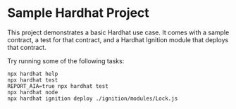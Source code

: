 # Sample Hardhat Project

This project demonstrates a basic Hardhat use case. It comes with a sample contract, a test for that contract, and a Hardhat Ignition module that deploys that contract.

Try running some of the following tasks:

```shell
npx hardhat help
npx hardhat test
REPORT_AIA=true npx hardhat test
npx hardhat node
npx hardhat ignition deploy ./ignition/modules/Lock.js
```
